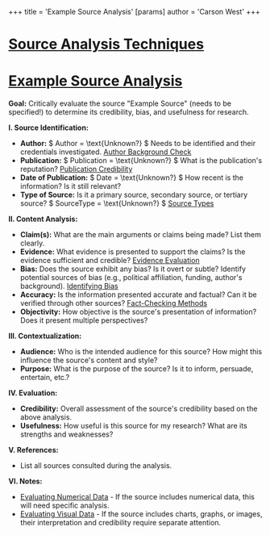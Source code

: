 +++
 title = 'Example Source Analysis'
[params]
	author = 'Carson West'
+++
# [Source Analysis Techniques](./../source-analysis-techniques/)
# [Example Source Analysis](./../example-source-analysis/)

**Goal:** Critically evaluate the source "Example Source" (needs to be specified!) to determine its credibility, bias, and usefulness for research.

**I. Source Identification:**

* **Author:**   $ Author = \text{Unknown?} $   Needs to be identified and their credentials investigated. [Author Background Check](./../author-background-check/)
* **Publication:**   $ Publication = \text{Unknown?} $   What is the publication's reputation? [Publication Credibility](./../publication-credibility/)
* **Date of Publication:**  $ Date = \text{Unknown?} $   How recent is the information?  Is it still relevant?
* **Type of Source:**  Is it a primary source, secondary source, or tertiary source?   $ SourceType = \text{Unknown?} $  [Source Types](./../source-types/)

**II. Content Analysis:**

* **Claim(s):** What are the main arguments or claims being made?  List them clearly.
* **Evidence:** What evidence is presented to support the claims? Is the evidence sufficient and credible? [Evidence Evaluation](./../evidence-evaluation/)
* **Bias:** Does the source exhibit any bias?  Is it overt or subtle?  Identify potential sources of bias (e.g., political affiliation, funding, author's background).  [Identifying Bias](./../identifying-bias/)
* **Accuracy:** Is the information presented accurate and factual?  Can it be verified through other sources? [Fact-Checking Methods](./../fact-checking-methods/)
* **Objectivity:** How objective is the source's presentation of information? Does it present multiple perspectives?

**III. Contextualization:**

* **Audience:** Who is the intended audience for this source? How might this influence the source's content and style?
* **Purpose:** What is the purpose of the source? Is it to inform, persuade, entertain, etc.?


**IV. Evaluation:**

* **Credibility:** Overall assessment of the source's credibility based on the above analysis.
* **Usefulness:**  How useful is this source for my research?  What are its strengths and weaknesses?

**V. References:**

* List all sources consulted during the analysis.


**VI. Notes:**

* [Evaluating Numerical Data](./../evaluating-numerical-data/) - If the source includes numerical data, this will need specific analysis.
* [Evaluating Visual Data](./../evaluating-visual-data/) - If the source includes charts, graphs, or images, their interpretation and credibility require separate attention.



